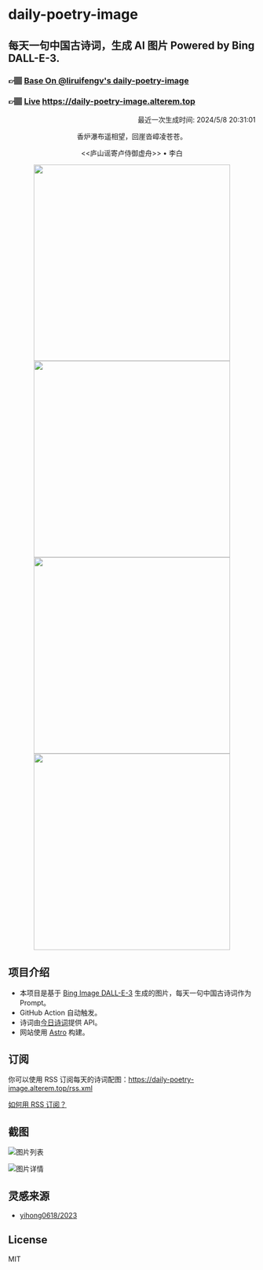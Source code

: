 
# daily-poetry-image

## 每天一句中国古诗词，生成 AI 图片 Powered by Bing DALL-E-3.

### 👉🏽 [Base On @liruifengv's daily-poetry-image](https://github.com/liruifengv/daily-poetry-image)

### 👉🏽 [Live](https://daily-poetry-image.alterem.top/) https://daily-poetry-image.alterem.top

<p align="right">
  最近一次生成时间: 2024/5/8 20:31:01
</p>
<p align="center">
香炉瀑布遥相望，回崖沓嶂凌苍苍。
</p>
<p align="center">
<<庐山谣寄卢侍御虚舟>> • 李白
</p>
<p align="center">
<img src="https://tse2.mm.bing.net/th/id/OIG3.vFvnRCh5_xQ3paCA36Ic" height="400" width="400" />
<img src="https://tse1.mm.bing.net/th/id/OIG3.ZV4b0Kb5niBYUD8a4A07" height="400" width="400" />
<img src="https://tse2.mm.bing.net/th/id/OIG3.1CAuM3.eZrilfWkkRD3G" height="400" width="400" />
<img src="https://tse4.mm.bing.net/th/id/OIG3.pEB5EbQPFomK2XhW3N5Q" height="400" width="400" />
</p>

## 项目介绍

-   本项目是基于 [Bing Image DALL-E-3](https://www.bing.com/images/create) 生成的图片，每天一句中国古诗词作为 Prompt。
-   GitHub Action 自动触发。
-   诗词由[今日诗词](https://www.jinrishici.com/)提供 API。
-   网站使用 [Astro](https://astro.build) 构建。

## 订阅

你可以使用 RSS 订阅每天的诗词配图：https://daily-poetry-image.alterem.top/rss.xml

[如何用 RSS 订阅？](https://zhuanlan.zhihu.com/p/55026716)

## 截图

![图片列表](./screenshots/Snipaste_2023-12-28_21-00-26.png)

![图片详情](./screenshots/Snipaste_2023-12-28_21-00-53.png)

## 灵感来源

-   [yihong0618/2023](https://github.com/yihong0618/2023)

## License

MIT
